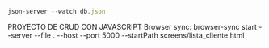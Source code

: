 ```js
json-server --watch db.json
```
PROYECTO DE CRUD CON JAVASCRIPT 
Browser sync: browser-sync start --server --file . --host --port 5000 --startPath screens/lista_cliente.html

